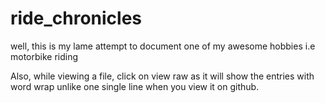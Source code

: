 # ride_chronicles
well, this is my lame attempt to document one of my awesome hobbies i.e motorbike riding 

Also, while viewing a file, click on view raw as it will show the entries with word wrap unlike one single line when you view it on github. 
